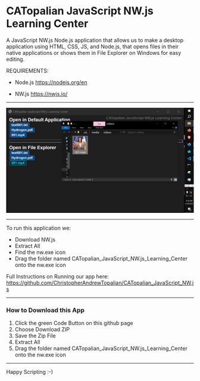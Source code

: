 # CATopalian JavaScript NW.js Learning Center
A JavaScript NW.js Node.js application that allows us to make a desktop application using HTML, CSS, JS, and Node.js, that opens files in their native applications or shows them in File Explorer on Windows for easy editing.

REQUIREMENTS:
* Node.js https://nodejs.org/en

* NW.js https://nwjs.io/  

---

![screenshot_001](CATopalian_JavaScript_NW.js_Learning_Center/src/media/textures/screenshots/001a.PNG)

---

To run this application we:
* Download NW.js
* Extract All
* Find the nw.exe icon
* Drag the folder named CATopalian_JavaScript_NW.js_Learning_Center onto the nw.exe icon  

Full Instructions on Running our app here: https://github.com/ChristopherAndrewTopalian/CATopalian_JavaScript_NW.js

---

### How to Download this App
1. Click the green Code Button on this github page
2. Choose Download ZIP
3. Save the Zip File
4. Extract All
5. Drag the folder named CATopalian_JavaScript_NW.js_Learning_Center onto the nw.exe icon 

---

Happy Scripting :-)

